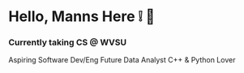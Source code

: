 # Hello, Manns Here :grey_exclamation: 👋
### Currently taking CS @ WVSU
Aspiring Software Dev/Eng
Future Data Analyst
C++ & Python Lover


<!--
**hydraadra112/hydraadra112** is a ✨ _special_ ✨ repository because its `README.md` (this file) appears on your GitHub profile.

Here are some ideas to get you started:

- 🔭 I’m currently working on ...
- 🌱 I’m currently learning ...
- 👯 I’m looking to collaborate on ...
- 🤔 I’m looking for help with ...
- 💬 Ask me about ...
- 📫 How to reach me: ...
- 😄 Pronouns: ...
- ⚡ Fun fact: ...
-->
